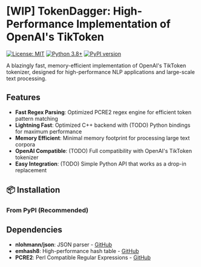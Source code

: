 # [WIP] TokenDagger: High-Performance Implementation of OpenAI's TikToken

[![License: MIT](https://img.shields.io/badge/License-MIT-yellow.svg)](https://opensource.org/licenses/MIT)
[![Python 3.8+](https://img.shields.io/badge/python-3.8+-blue.svg)](https://www.python.org/downloads/)
[![PyPI version](https://badge.fury.io/py/tokendagger.svg)](https://badge.fury.io/py/tokendagger)

A blazingly fast, memory-efficient implementation of OpenAI's TikToken tokenizer, designed for high-performance NLP applications and large-scale text processing.

## Features

- **Fast Regex Parsing**: Optimized PCRE2 regex engine for efficient token pattern matching
- **Lightning Fast**: Optimized C++ backend with (TODO) Python bindings for maximum performance
- **Memory Efficient**: Minimal memory footprint for processing large text corpora
- **OpenAI Compatible**: (TODO) Full compatibility with OpenAI's TikToken tokenizer
- **Easy Integration**: (TODO) Simple Python API that works as a drop-in replacement

## 📦 Installation

### From PyPI (Recommended)

## Dependencies
- **nlohmann/json**: JSON parser - [GitHub](https://github.com/nlohmann/json)
- **emhash8**: High-performance hash table - [GitHub](https://github.com/ktprime/emhash)
- **PCRE2**: Perl Compatible Regular Expressions - [GitHub](https://github.com/PCRE2Project/pcre2)